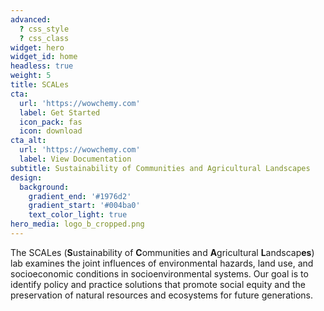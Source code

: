 ```yaml
---
advanced:
  ? css_style
  ? css_class
widget: hero
widget_id: home
headless: true
weight: 5
title: SCALes
cta:
  url: 'https://wowchemy.com'
  label: Get Started
  icon_pack: fas
  icon: download
cta_alt:
  url: 'https://wowchemy.com'
  label: View Documentation
subtitle: Sustainability of Communities and Agricultural Landscapes
design:
  background:
    gradient_end: '#1976d2'
    gradient_start: '#004ba0'
    text_color_light: true
hero_media: logo_b_cropped.png
---
```

The SCALes (**S**ustainability of **C**ommunities and **A**gricultural **L**andscap**es**) lab examines the joint influences of environmental hazards, land use, and socioeconomic conditions in socioenvironmental systems. Our goal is to identify policy and practice solutions that promote social equity and the preservation of natural resources and ecosystems for future generations.
